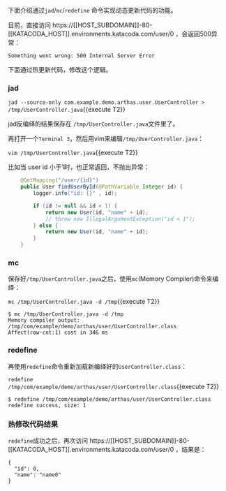 下面介绍通过`jad`/`mc`/`redefine` 命令实现动态更新代码的功能。

目前，直接访问 https://[[HOST_SUBDOMAIN]]-80-[[KATACODA_HOST]].environments.katacoda.com/user/0 ，会返回500异常：

```
Something went wrong: 500 Internal Server Error
```

下面通过热更新代码，修改这个逻辑。

### jad

`jad --source-only com.example.demo.arthas.user.UserController > /tmp/UserController.java`{{execute T2}}

jad反编绎的结果保存在 `/tmp/UserController.java`文件里了。

再打开一个`Terminal 3`，然后用vim来编辑`/tmp/UserController.java`：

`vim /tmp/UserController.java`{{execute T2}}

比如当 user id 小于1时，也正常返回，不抛出异常：

```java
	@GetMapping("/user/{id}")
	public User findUserById(@PathVariable Integer id) {
		logger.info("id: {}" , id);

		if (id != null && id < 1) {
			return new User(id, "name" + id);
			// throw new IllegalArgumentException("id < 1");
		} else {
			return new User(id, "name" + id);
		}
	}
```

### mc

保存好`/tmp/UserController.java`之后，使用`mc`(Memory Compiler)命令来编绎：

`mc /tmp/UserController.java -d /tmp`{{execute T2}}

```
$ mc /tmp/UserController.java -d /tmp
Memory compiler output:
/tmp/com/example/demo/arthas/user/UserController.class
Affect(row-cnt:1) cost in 346 ms
```

### redefine

再使用`redefine`命令重新加载新编绎好的`UserController.class`：

`redefine /tmp/com/example/demo/arthas/user/UserController.class`{{execute T2}}

```
$ redefine /tmp/com/example/demo/arthas/user/UserController.class
redefine success, size: 1
```

### 热修改代码结果

`redefine`成功之后，再次访问 https://[[HOST_SUBDOMAIN]]-80-[[KATACODA_HOST]].environments.katacoda.com/user/0 ，结果是：

```
{
  "id": 0,
  "name": "name0"
}
```
